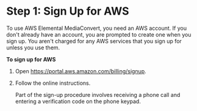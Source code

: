 # Step 1: Sign Up for AWS<a name="gs-1-sign-up"></a>

To use AWS Elemental MediaConvert, you need an AWS account\. If you don't already have an account, you are prompted to create one when you sign up\. You aren't charged for any AWS services that you sign up for unless you use them\.<a name="gs-1-sign-up-procedure"></a>

**To sign up for AWS**

1. Open [https://portal\.aws\.amazon\.com/billing/signup](https://portal.aws.amazon.com/billing/signup)\.

1. Follow the online instructions\.

   Part of the sign\-up procedure involves receiving a phone call and entering a verification code on the phone keypad\.